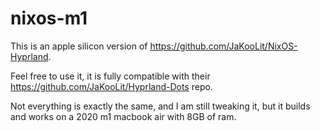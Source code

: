 # nixos-m1

This is an apple silicon version of https://github.com/JaKooLit/NixOS-Hyprland.

Feel free to use it, it is fully compatible with their https://github.com/JaKooLit/Hyprland-Dots repo.

Not everything is exactly the same, and I am still tweaking it, but it builds and works on a 2020 m1 macbook air with 8GB of ram.
